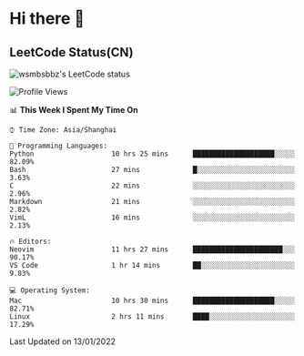 # Hi there 👋

## LeetCode Status(CN)

![wsmbsbbz's LeetCode status](https://www.trashcan.icu/img/leetcode-status-dark.svg)

<!--
**wsmbsbbz/wsmbsbbz** is a ✨ _special_ ✨ repository because its `README.md` (this file) appears on your GitHub profile.

Here are some ideas to get you started:

- 🔭 I’m currently working on ...
- 🌱 I’m currently learning ...
- 👯 I’m looking to collaborate on ...
- 🤔 I’m looking for help with ...
- 💬 Ask me about ...
- 📫 How to reach me: ...
- 😄 Pronouns: ...
- ⚡ Fun fact: ...
-->
<!--START_SECTION:waka-->
![Profile Views](http://img.shields.io/badge/Profile%20Views-1-blue)

📊 **This Week I Spent My Time On** 

```text
⌚︎ Time Zone: Asia/Shanghai

💬 Programming Languages: 
Python                   10 hrs 25 mins      ████████████████████░░░░░   82.09% 
Bash                     27 mins             █░░░░░░░░░░░░░░░░░░░░░░░░   3.63% 
C                        22 mins             ░░░░░░░░░░░░░░░░░░░░░░░░░   2.96% 
Markdown                 21 mins             ░░░░░░░░░░░░░░░░░░░░░░░░░   2.82% 
VimL                     16 mins             ░░░░░░░░░░░░░░░░░░░░░░░░░   2.13%

🔥 Editors: 
Neovim                   11 hrs 27 mins      ██████████████████████░░░   90.17% 
VS Code                  1 hr 14 mins        ██░░░░░░░░░░░░░░░░░░░░░░░   9.83%

💻 Operating System: 
Mac                      10 hrs 30 mins      ████████████████████░░░░░   82.71% 
Linux                    2 hrs 11 mins       ████░░░░░░░░░░░░░░░░░░░░░   17.29%

```


 Last Updated on 13/01/2022
<!--END_SECTION:waka-->
